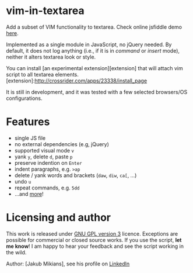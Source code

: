 # vim-in-textarea #

Add a subset of VIM functionality to textarea. Check online jsfiddle demo [here][demo-link].

[demo-link]: http://jsfiddle.net/gh/gist/mootools/1.2/4397764/

Implemented as a single module in JavaScript, no jQuery needed.  By default, it
does not log anything (i.e., if it is in *command* or *insert* mode), neither
it alters textarea look or style.

You can install [an experimental extension][extension] that will attach vim script to all textarea elements.
[extension]:http://crossrider.com/apps/23338/install_page

It is still in development, and it was tested with a few selected browsers/OS configurations.

# Features #

* single JS file
* no external dependencies (e.g, jQuery)
* supported visual mode `v`
* yank `y`, delete `d`, paste `p`
* preserve indention on `Enter`
* indent paragraphs, e.g. `>ap`
* delete / yank words and brackets (`daw`, `diw`, `ca[`, ...)
* undo `u`
* repeat commands, e.g. `5dd`
* ...and [more][available commands]!

[available commands]:https://github.com/jakub-m/vim-in-textarea/wiki/Available-commands

# Licensing and author #

This work is released under [GNU GPL version 3][gpl] licence. Exceptions are
possible for commercial or closed source works.  If you use the script, **let
me know**! I am happy to hear your feedback and see the script working in the
wild.

[gpl]: http://www.gnu.org/licenses/gpl.html

Author: [Jakub Mikians], see his profile on [LinkedIn][linkedin]

[linkedin]: http://goo.gl/2r2Lg





